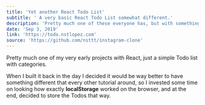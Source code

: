 ```yaml
---
title: 'Yet another React Todo List'
subtitle: ' A very basic React Todo List somewhat different.'
description: 'Pretty much one of these everyone has, but with something different. It uses LocalStorage'
date: 'Sep 3, 2019'
link: 'https://todo.nstlopez.com'
source: 'https://github.com/nsttt/instagram-clone'
---
```


Pretty much one of my very early projects with React, just a simple Todo list with categories.

When I built it back in the day I decided it would be way better to have something different that every other tutorial around, so I invested some time on looking how exactly **localStorage** worked on the browser, and at the end, decided to store the Todos that way.
